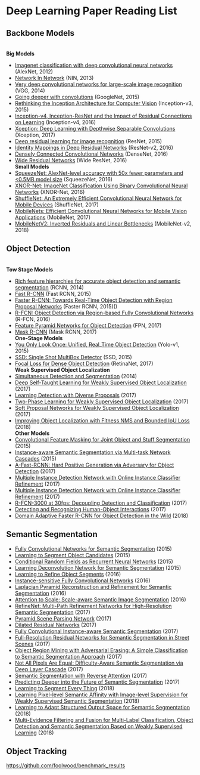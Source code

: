 # Deep Learning Paper Reading List
## Backbone Models
<br/>**Big Models** 
* [Imagenet classification with deep convolutional neural networks](https://papers.nips.cc/paper/4824-imagenet-classification-with-deep-convolutional-neural-networks.pdf) (AlexNet, 2012)
* [Network In Network](https://arxiv.org/pdf/1312.4400.pdf) (NIN, 2013)
* [Very deep convolutional networks for large-scale image recognition](https://arxiv.org/pdf/1409.1556.pdf) (VGG, 2014)
* [Going deeper with convolutions](http://www.cv-foundation.org/openaccess/content_cvpr_2015/papers/Szegedy_Going_Deeper_With_2015_CVPR_paper.pdf) (GoogleNet, 2015)
* [Rethinking the Inception Architecture for Computer Vision](https://arxiv.org/pdf/1512.00567.pdf) (Inception-v3, 2015)
* [Inception-v4, Inception-ResNet and the Impact of Residual Connections on Learning](https://arxiv.org/pdf/1602.07261.pdf) (Inception-v4, 2016)
* [Xception: Deep Learning with Depthwise Separable Convolutions](http://openaccess.thecvf.com/content_cvpr_2017/papers/Chollet_Xception_Deep_Learning_CVPR_2017_paper.pdf) (Xception, 2017)
* [Deep residual learning for image recognition](https://arxiv.org/pdf/1512.03385.pdf) (ResNet, 2015)
* [Identity Mappings in Deep Residual Networks](https://arxiv.org/pdf/1603.05027.pdf) (ResNet-v2, 2016)
* [Densely Connected Convolutional Networks](https://arxiv.org/pdf/1608.06993.pdf) (DenseNet, 2016)
* [Wide Residual Networks](https://arxiv.org/pdf/1605.07146.pdf) (Wide ResNet, 2016)
<br/>**Small Models** 
* [SqueezeNet: AlexNet-level accuracy with 50x fewer parameters and <0.5MB model size](https://arxiv.org/pdf/1602.07360.pdf) (SqueezeNet, 2016)
* [XNOR-Net: ImageNet Classification Using Binary Convolutional Neural Networks](https://pjreddie.com/media/files/papers/xnor.pdf) (XNOR-Net, 2016)
* [ShuffleNet: An Extremely Efficient Convolutional Neural Network for Mobile Devices](https://arxiv.org/pdf/1707.01083.pdf) (ShuffleNet, 2017)
* [MobileNets: Efficient Convolutional Neural Networks for Mobile Vision Applications](https://arxiv.org/pdf/1704.04861.pdf) (MobileNet, 2017)
* [MobileNetV2: Inverted Residuals and Linear Bottlenecks](https://arxiv.org/pdf/1801.04381.pdf) (MobileNet-v2, 2018)
## Object Detection 
</br>**Tow Stage Models** 
* [Rich feature hierarchies for accurate object detection and semantic segmentation](https://www.cv-foundation.org/openaccess/content_cvpr_2014/papers/Girshick_Rich_Feature_Hierarchies_2014_CVPR_paper.pdf) (RCNN, 2014)
* [Fast R-CNN](http://www.cv-foundation.org/openaccess/content_iccv_2015/papers/Girshick_Fast_R-CNN_ICCV_2015_paper.pdf) (Fast RCNN, 2015)
* [Faster R-CNN: Towards Real-Time Object Detection with Region Proposal Networks](http://papers.nips.cc/paper/5638-faster-r-cnn-towards-real-time-object-detection-with-region-proposal-networks.pdf) (Faster RCNN, 2015)()
* [R-FCN: Object Detection via Region-based Fully Convolutional Networks](https://arxiv.org/abs/1605.06409) (R-FCN, 2016)
* [Feature Pyramid Networks for Object Detection](https://arxiv.org/pdf/1612.03144.pdf) (FPN, 2017)
* [Mask R-CNN](https://arxiv.org/abs/1703.06870) (Mask RCNN, 2017)
</br>**One-Stage Models** 
* [You Only Look Once: Unified, Real_Time Object Detection](https://arxiv.org/abs/1506.02640) (Yolo-v1, 2015)
* [SSD: Single Shot MultiBox Detector](https://arxiv.org/abs/1512.02325) (SSD, 2015)
* [Focal Loss for Dense Object Detection](https://arxiv.org/abs/1708.02002) (RetinaNet, 2017)
</br>**Weak Supervised Object Localization** 
* [Simultaneous Detection and Segmentation](https://arxiv.org/abs/1407.1808) (2014)
* [Deep Self-Taught Learning for Weakly Supervised Object Localization](https://arxiv.org/abs/1704.05188) (2017)
* [Learning Detection with Diverse Proposals](https://arxiv.org/abs/1704.05188) (2017)
* [Two-Phase Learning for Weakly Supervised Object Localization](https://arxiv.org/abs/1708.02108) (2017)
* [Soft Proposal Networks for Weakly Supervised Object Localization](https://arxiv.org/abs/1709.01829) (2017)
* [Improving Object Localization with Fitness NMS and Bounded IoU Loss](https://arxiv.org/abs/1711.00164v3) (2018)
</br>**Other Models** 
* [Convolutional Feature Masking for Joint Object and Stuff Segmentation](http://www.cv-foundation.org/openaccess/content_cvpr_2015/papers/Dai_Convolutional_Feature_Masking_2015_CVPR_paper.pdf) (2015)
* [Instance-aware Semantic Segmentation via Multi-task Network Cascades](http://www.cv-foundation.org/openaccess/content_cvpr_2016/papers/Dai_Instance-Aware_Semantic_Segmentation_CVPR_2016_paper.pdf) (2015)
* [A-Fast-RCNN: Hard Positive Generation via Adversary for Object Detection](https://arxiv.org/abs/1704.03414) (2017)
* [Multiple Instance Detection Network with Online Instance Classifier Refinement](https://arxiv.org/abs/1704.00138) (2017)
* [Multiple Instance Detection Network with Online Instance Classifier Refinement](https://arxiv.org/abs/1704.00138) (2017)
* [R-FCN-3000 at 30fps: Decoupling Detection and Classification](https://arxiv.org/abs/1712.01802) (2017)
* [Detecting and Recognizing Human-Object Interactions](https://arxiv.org/abs/1704.07333v3) (2017)
* [Domain Adaptive Faster R-CNN for Object Detection in the Wild](https://arxiv.org/abs/1803.03243v1) (2018)
## Semantic Segmentation
* [Fully Convolutional Networks for Semantic Segmentation](https://people.eecs.berkeley.edu/~jonlong/long_shelhamer_fcn.pdf) (2015)
* [Learning to Segment Object Candidates](http://papers.nips.cc/paper/5852-learning-to-segment-object-candidates.pdf) (2015)
* [Conditional Random Fields as Recurrent Neural Networks](http://www.cv-foundation.org/openaccess/content_iccv_2015/html/Zheng_Conditional_Random_Fields_ICCV_2015_paper.html) (2015)
* [Learning Deconvolution Network for Semantic Segmentation](http://www.cv-foundation.org/openaccess/content_iccv_2015/html/Noh_Learning_Deconvolution_Network_ICCV_2015_paper.html) (2015)
* [Learning to Refine Object Segments](https://arxiv.org/pdf/1603.08695.pdf) (2016)
* [Instance-sensitive Fully Convolutional Networks](https://arxiv.org/abs/1603.08678) (2016)
* [Laplacian Pyramid Reconstruction and Refinement for Semantic Segmentation](https://link.springer.com/chapter/10.1007/978-3-319-46487-9_32) (2016)
* [Attention to Scale: Scale-aware Semantic Image Segmentation](http://www.cv-foundation.org/openaccess/content_cvpr_2016/html/Chen_Attention_to_Scale_CVPR_2016_paper.html) (2016)
* [RefineNet: Multi-Path Refinement Networks for High-Resolution Semantic Segmentation](https://arxiv.org/abs/1611.06612) (2017)
* [Pyramid Scene Parsing Network](https://arxiv.org/abs/1612.01105) (2017)
* [Dilated Residual Networks](https://arxiv.org/abs/1705.09914) (2017)
* [Fully Convolutional Instance-aware Semantic Segmentation](https://arxiv.org/abs/1611.07709) (2017)
* [Full-Resolution Residual Networks for Semantic Segmentation in Street Scenes](https://arxiv.org/abs/1611.08323) (2017)
* [Object Region Mining with Adversarial Erasing: A Simple Classification to Semantic Segmentation Approach](https://arxiv.org/abs/1703.08448) (2017)
* [Not All Pixels Are Equal: Difficulty-Aware Semantic Segmentation via Deep Layer Cascade](https://arxiv.org/abs/1704.01344) (2017)
* [Semantic Segmentation with Reverse Attention](https://arxiv.org/abs/1707.06426) (2017)
* [Predicting Deeper into the Future of Semantic Segmentation](https://arxiv.org/abs/1703.07684) (2017)
* [Learning to Segment Every Thing](https://arxiv.org/abs/1711.10370) (2018)
* [	Learning Pixel-level Semantic Affinity with Image-level Supervision for Weakly Supervised Semantic Segmentation](https://arxiv.org/abs/1803.10464v1) (2018)
* [Learning to Adapt Structured Output Space for Semantic Segmentation](https://arxiv.org/abs/1802.10349v1) (2018)
* [	Multi-Evidence Filtering and Fusion for Multi-Label Classification, Object Detection and Semantic Segmentation Based on Weakly Supervised Learning](https://arxiv.org/abs/1802.09129v1) (2018)
## Object Tracking 
https://github.com/foolwood/benchmark_results
